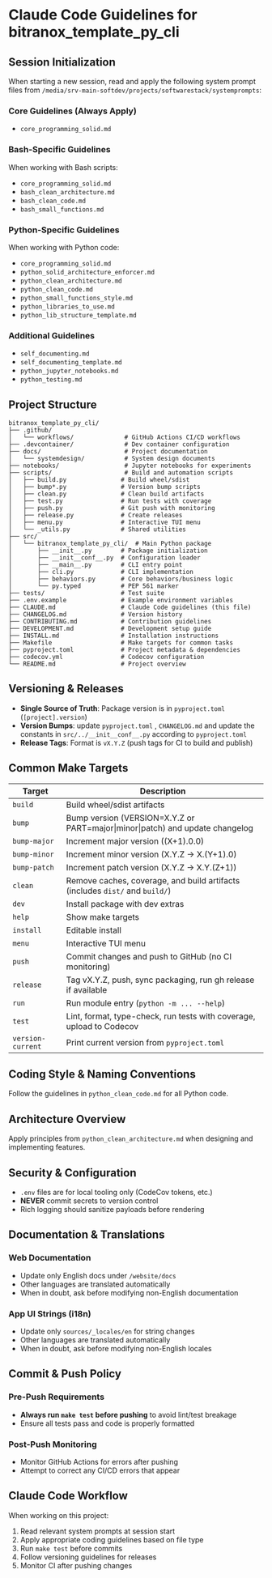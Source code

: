 # Claude Code Guidelines for bitranox_template_py_cli

## Session Initialization

When starting a new session, read and apply the following system prompt files from `/media/srv-main-softdev/projects/softwarestack/systemprompts`:

### Core Guidelines (Always Apply)
- `core_programming_solid.md`

### Bash-Specific Guidelines
When working with Bash scripts:
- `core_programming_solid.md`
- `bash_clean_architecture.md`
- `bash_clean_code.md`
- `bash_small_functions.md`

### Python-Specific Guidelines
When working with Python code:
- `core_programming_solid.md`
- `python_solid_architecture_enforcer.md`
- `python_clean_architecture.md`
- `python_clean_code.md`
- `python_small_functions_style.md`
- `python_libraries_to_use.md`
- `python_lib_structure_template.md`

### Additional Guidelines
- `self_documenting.md`
- `self_documenting_template.md`
- `python_jupyter_notebooks.md`
- `python_testing.md`

## Project Structure

```
bitranox_template_py_cli/
├── .github/
│   └── workflows/              # GitHub Actions CI/CD workflows
├── .devcontainer/              # Dev container configuration
├── docs/                       # Project documentation
│   └── systemdesign/           # System design documents
├── notebooks/                  # Jupyter notebooks for experiments
├── scripts/                    # Build and automation scripts
│   ├── build.py               # Build wheel/sdist
│   ├── bump*.py               # Version bump scripts
│   ├── clean.py               # Clean build artifacts
│   ├── test.py                # Run tests with coverage
│   ├── push.py                # Git push with monitoring
│   ├── release.py             # Create releases
│   ├── menu.py                # Interactive TUI menu
│   └── _utils.py              # Shared utilities
├── src/
│   └── bitranox_template_py_cli/  # Main Python package
│       ├── __init__.py        # Package initialization
│       ├── __init__conf__.py  # Configuration loader
│       ├── __main__.py        # CLI entry point
│       ├── cli.py             # CLI implementation
│       ├── behaviors.py       # Core behaviors/business logic
│       └── py.typed           # PEP 561 marker
├── tests/                     # Test suite
├── .env.example               # Example environment variables
├── CLAUDE.md                  # Claude Code guidelines (this file)
├── CHANGELOG.md               # Version history
├── CONTRIBUTING.md            # Contribution guidelines
├── DEVELOPMENT.md             # Development setup guide
├── INSTALL.md                 # Installation instructions
├── Makefile                   # Make targets for common tasks
├── pyproject.toml             # Project metadata & dependencies
├── codecov.yml                # Codecov configuration
└── README.md                  # Project overview
```

## Versioning & Releases

- **Single Source of Truth**: Package version is in `pyproject.toml` (`[project].version`)
- **Version Bumps**: update `pyproject.toml` , `CHANGELOG.md` and update the constants in `src/../__init__conf__.py` according to `pyproject.toml`  
- **Release Tags**: Format is `vX.Y.Z` (push tags for CI to build and publish)

## Common Make Targets

| Target            | Description                                                                     |
|-------------------|---------------------------------------------------------------------------------|
| `build`           | Build wheel/sdist artifacts                                                     |
| `bump`            | Bump version (VERSION=X.Y.Z or PART=major\|minor\|patch) and update changelog  |
| `bump-major`      | Increment major version ((X+1).0.0)                                            |
| `bump-minor`      | Increment minor version (X.Y.Z → X.(Y+1).0)                                    |
| `bump-patch`      | Increment patch version (X.Y.Z → X.Y.(Z+1))                                    |
| `clean`           | Remove caches, coverage, and build artifacts (includes `dist/` and `build/`)   |
| `dev`             | Install package with dev extras                                                |
| `help`            | Show make targets                                                              |
| `install`         | Editable install                                                               |
| `menu`            | Interactive TUI menu                                                           |
| `push`            | Commit changes and push to GitHub (no CI monitoring)                           |
| `release`         | Tag vX.Y.Z, push, sync packaging, run gh release if available                  |
| `run`             | Run module entry (`python -m ... --help`)                                      |
| `test`            | Lint, format, type-check, run tests with coverage, upload to Codecov           |
| `version-current` | Print current version from `pyproject.toml`                                    |

## Coding Style & Naming Conventions

Follow the guidelines in `python_clean_code.md` for all Python code.

## Architecture Overview

Apply principles from `python_clean_architecture.md` when designing and implementing features.

## Security & Configuration

- `.env` files are for local tooling only (CodeCov tokens, etc.)
- **NEVER** commit secrets to version control
- Rich logging should sanitize payloads before rendering

## Documentation & Translations

### Web Documentation
- Update only English docs under `/website/docs`
- Other languages are translated automatically
- When in doubt, ask before modifying non-English documentation

### App UI Strings (i18n)
- Update only `sources/_locales/en` for string changes
- Other languages are translated automatically
- When in doubt, ask before modifying non-English locales

## Commit & Push Policy

### Pre-Push Requirements
- **Always run `make test` before pushing** to avoid lint/test breakage
- Ensure all tests pass and code is properly formatted

### Post-Push Monitoring
- Monitor GitHub Actions for errors after pushing
- Attempt to correct any CI/CD errors that appear

## Claude Code Workflow

When working on this project:
1. Read relevant system prompts at session start
2. Apply appropriate coding guidelines based on file type
3. Run `make test` before commits
4. Follow versioning guidelines for releases
5. Monitor CI after pushing changes
